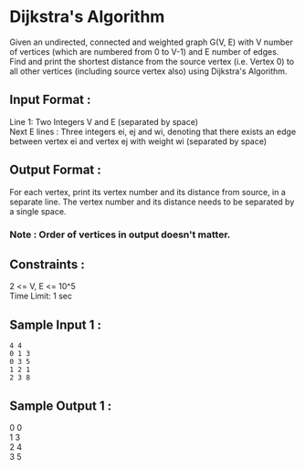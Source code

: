  # Dijkstra's Algorithm

Given an undirected, connected and weighted graph G(V, E) with V number of vertices (which are numbered from 0 to V-1) and E number of edges.  
Find and print the shortest distance from the source vertex (i.e. Vertex 0) to all other vertices (including source vertex also) using Dijkstra's Algorithm.  
## Input Format :

Line 1: Two Integers V and E (separated by space)  
Next E lines : Three integers ei, ej and wi, denoting that there exists an edge between vertex ei and vertex ej with weight wi (separated by space)  

## Output Format :

For each vertex, print its vertex number and its distance from source, in a separate line. The vertex number and its distance needs to be separated by a single space.  

### Note : Order of vertices in output doesn't matter.
## Constraints :

2 <= V, E <= 10^5  
Time Limit: 1 sec  

## Sample Input 1 :
```
4 4  
0 1 3  
0 3 5  
1 2 1  
2 3 8  
```
## Sample Output 1 :

0 0  
1 3  
2 4  
3 5  

